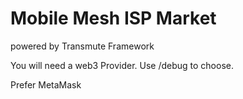 # Mobile Mesh ISP Market

powered by Transmute Framework

You will need a web3 Provider. Use /debug to choose.

Prefer MetaMask